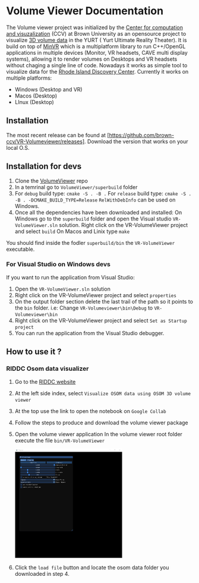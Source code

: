 # Volume Viewer Documentation

The Volume viewer project was initialized by the [Center for computation and visuzalization](https://ccv.brown.edu/) (CCV) at Brown University as an opensource project to visualize [3D volume data](https://en.wikipedia.org/wiki/Volume_rendering) in the YURT ( Yurt Ultimate Reality Theater). It is build on top of  [MinVR](https://github.com/MinVR/MinVR) which is a multiplatform library to run C++/OpenGL applications in multiple devices (Monitor, VR headsets, CAVE multi display systems), allowing it to render volumes on Desktops and VR headsets without chaging a single line of code. Nowadays it works as simple tool to visualize data for the [Rhode Island Discovery Center](https://riddc.brown.edu/).
Currently it works on multiple platforms:

- Windows (Desktop and VR)
- Macos (Desktop)
- LInux (Desktop)

## Installation

The most recent release can be found at [https://github.com/brown-ccv/VR-Volumeviewer/releases]. Download the version that works on your local O.S.

## Installation for devs

1. Clone the [VolumeViewer](https://github.com/brown-ccv/VR-Volumeviewer) repo
2. In a temrinal go to `VolumeViewer/superbuild` folder
3. For `debug` build type:
    `cmake -S . -B .`
   For `release` build type:
    `cmake -S . -B . -DCMAKE_BUILD_TYPE=Release`
   `RelWithDebInfo` can be used on Windows.
4. Once all the dependencies have been downloaded and installed:
    On Windows go to the `superbuild` folder and open the Visual studio `VR-VolumeViewer.sln` solution. Right click on the VR-VolumeViewer project and select `build`
    On Macos and Linix type `make`

You should find inside the fodler `superbuild/bin` the `VR-VolumeViewer` executable.

### For Visual Studio on Windows devs

If you want to run the application from Visual Studio:

1. Open the `VR-VolumeViewer.sln` solution
2. Right click on the VR-VolumeViewer project and select `properties`
3. On the output folder section delete the last trail of the path so it points to the `bin` folder.
   i.e: Change `VR-Volumeviewer\bin\Debug`  to `VR-Volumeviewer\bin`
4. Right click on the VR-VolumeViewer project and select  `Set as Startup project`
5. You can run the application from the Visual Studio debugger.

## How to use it ?

### RIDDC Osom data visualizer

1. Go to the [RIDDC website](https://riddc-jupyter-book.web.app/notebooks/fox-kemper/first_example_aquarius.html)
2. At the left side index, select `Visualize OSOM data using OSOM 3D volume viewer`
3. At the top use the link to open the notebook on `Google Collab`
4. Follow the steps to produce and download the volume viewer package
5. Open the volume viewer application
    In the volume viewer root folder execute the file `bin/VR-VolumeViewer`

   <img src="imgs/volume-viewer-1.png"  width="60%" height="30%">

6. Click the `load file` button and locate the osom data folder you downloaded in step 4.
